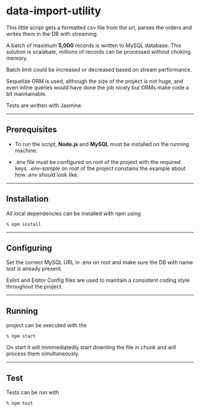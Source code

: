 data-import-utility
===================

This little script gets a formatted csv file from the url, parses the orders and writes them in the DB with streaming.

A batch of maximum **5,000** records is written to MySQL database.
This solution is scalabale, millions of records can be processed without choking memory.

Batch limit could be increased or decreased based on stream performance.

Sequelize ORM is used, although the size of the project is not huge, and even inline queries would have done the job nicely but ORMs make code a bit maintainable.

Tests are written with Jasmine.

----------


Prerequisites
-------------
- To run the script, **Node.js** and **MySQL** must be installed on the running machine.

- .env file must be configured on root of the project with the required keys.
 *.env-sample* on root of the project constains the example about how *.env* should look like.



 ----------

Installation
-------------

All local dependencies can be installed with npm using

	% npm install



  ----------

  Configuring
  -------------

Set the correct MySQL URL in .env on root and make sure the DB with name *test* is already present.

Eslint and Editor Config files are used to maintain a consistent coding style throughout the project.

  ---------

  Running
  ---------

project can be executed with the

	% npm start


On start it will immmediatedly start downling the file in chunk and will process them simultaneously.


---------

Test
---------


Tests can be run with

	% npm test
